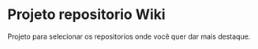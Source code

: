 # Projeto repositorio Wiki

<p>Projeto para selecionar os repositorios onde você quer dar mais destaque.</p>